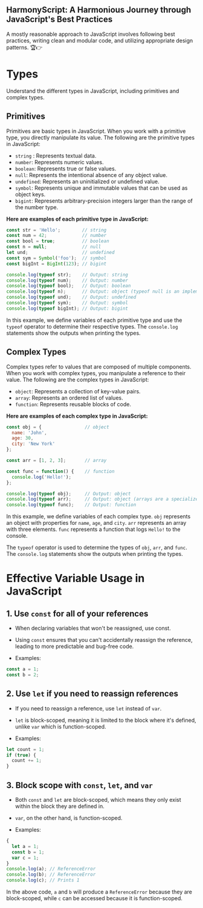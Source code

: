 ## HarmonyScript: A Harmonious Journey through JavaScript's Best Practices

A mostly reasonable approach to JavaScript involves following best practices, writing clean and modular code, and utilizing appropriate design patterns. 🏆👉 

# Types

Understand the different types in JavaScript, including primitives and complex types.

## Primitives

Primitives are basic types in JavaScript. When you work with a primitive type, you directly manipulate its value. The following are the primitive types in JavaScript:

* `string` : Represents textual data.
* `number`: Represents numeric values.
* `boolean`: Represents true or false values.
* `null`: Represents the intentional absence of any object value.
* `undefined`: Represents an uninitialized or undefined value.
* `symbol`: Represents unique and immutable values that can be used as object keys.
* `bigint`: Represents arbitrary-precision integers larger than the range of the number type.

**Here are examples of each primitive type in JavaScript:**

```js
const str = 'Hello';        // string
const num = 42;             // number
const bool = true;          // boolean
const n = null;             // null
let und;                    // undefined
const sym = Symbol('foo');  // symbol
const bigInt = BigInt(123); // bigint

console.log(typeof str);    // Output: string
console.log(typeof num);    // Output: number
console.log(typeof bool);   // Output: boolean
console.log(typeof n);      // Output: object (typeof null is an implementation quirk)
console.log(typeof und);    // Output: undefined
console.log(typeof sym);    // Output: symbol
console.log(typeof bigInt); // Output: bigint
```

In this example, we define variables of each primitive type and use the `typeof` operator to determine their respective types. The `console.log` statements show the outputs when printing the types.

## Complex Types

Complex types refer to values that are composed of multiple components. When you work with complex types, you manipulate a reference to their value. The following are the complex types in JavaScript:

* `object`: Represents a collection of key-value pairs.
* `array`: Represents an ordered list of values.
* `function`: Represents reusable blocks of code.

**Here are examples of each complex type in JavaScript:**

```js
const obj = {                // object
  name: 'John',
  age: 30,
  city: 'New York'
};

const arr = [1, 2, 3];       // array

const func = function() {    // function
  console.log('Hello!');
};

console.log(typeof obj);     // Output: object
console.log(typeof arr);     // Output: object (arrays are a specialized type of object)
console.log(typeof func);    // Output: function
```

In this example, we define variables of each complex type. `obj` represents an object with properties for `name`, `age`, and `city`. `arr` represents an array with three elements. `func` represents a function that logs `Hello!` to the console.

The `typeof` operator is used to determine the types of `obj`, `arr`, and `func`. The `console.log` statements show the outputs when printing the types.

# Effective Variable Usage in JavaScript

## 1. Use `const` for all of your references

* When declaring variables that won't be reassigned, use const.

* Using `const` ensures that you can't accidentally reassign the reference, leading to more predictable and bug-free code.

* Examples:

```js
const a = 1;
const b = 2;
```

## 2. **Use `let` if you need to reassign references**

* If you need to reassign a reference, use `let` instead of `var`.

* `let` is block-scoped, meaning it is limited to the block where it's defined, unlike `var` which is function-scoped.

* Examples:

```js
let count = 1;
if (true) {
  count += 1;
}
```

## 3. **Block scope with `const`, `let`, and `var`**

* Both `const` and `let` are block-scoped, which means they only exist within the block they are defined in.

* `var`, on the other hand, is function-scoped.

* Examples:

```js
{
  let a = 1;
  const b = 1;
  var c = 1;
}
console.log(a); // ReferenceError
console.log(b); // ReferenceError
console.log(c); // Prints 1
```

In the above code, `a` and `b` will produce a `ReferenceError` because they are block-scoped, while `c` can be accessed because it is function-scoped.